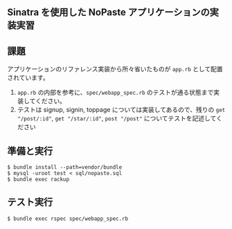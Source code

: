Sinatra を使用した NoPaste アプリケーションの実装実習
------------------------------------------------

課題
-----
アプリケーションのリファレンス実装から所々省いたものが `app.rb` として配置されています。

1. `app.rb` の内部を参考に、`spec/webapp_spec.rb` のテストが通る状態まで実装してください。
2. テストは signup, signin, toppage については実装してあるので、残りの `get "/post/:id"`, `get "/star/:id"`, `post "/post"` についてテストを記述してください


準備と実行
-----

```
$ bundle install --path=vendor/bundle 
$ mysql -uroot test < sql/nopaste.sql
$ bundle exec rackup 
```

テスト実行
----------

```
$ bundle exec rspec spec/webapp_spec.rb
```

